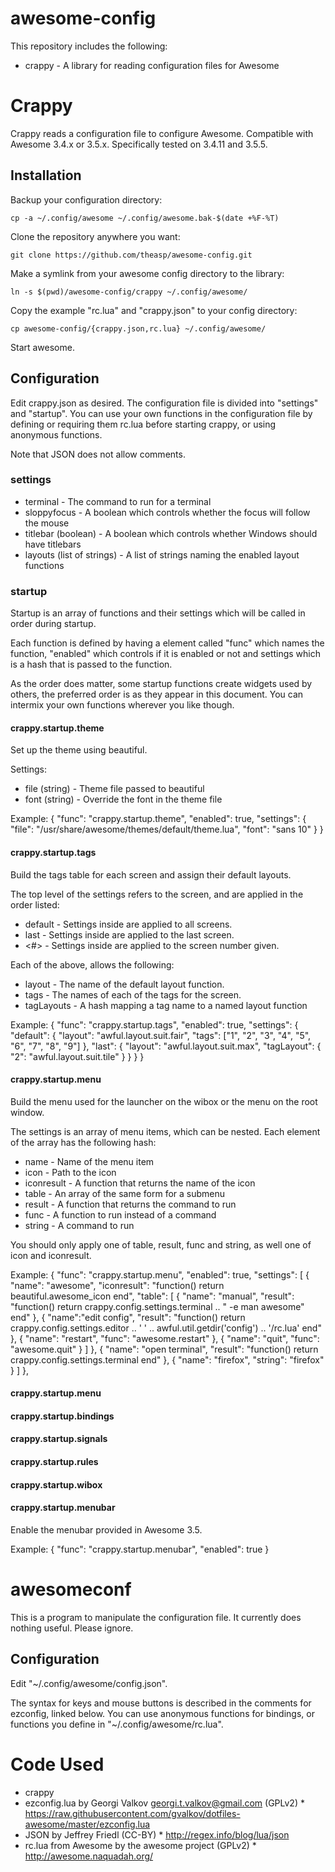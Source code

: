 awesome-config
==============

This repository includes the following:
* crappy - A library for reading configuration files for Awesome

Crappy
======

Crappy reads a configuration file to configure Awesome.  Compatible
with Awesome 3.4.x or 3.5.x.  Specifically tested on 3.4.11 and 3.5.5.

Installation
------------

Backup your configuration directory:

    cp -a ~/.config/awesome ~/.config/awesome.bak-$(date +%F-%T)

Clone the repository anywhere you want:

    git clone https://github.com/theasp/awesome-config.git

Make a symlink from your awesome config directory to the library:

	ln -s $(pwd)/awesome-config/crappy ~/.config/awesome/

Copy the example "rc.lua" and "crappy.json" to your config directory:

	cp awesome-config/{crappy.json,rc.lua} ~/.config/awesome/

Start awesome.

Configuration
-------------

Edit crappy.json as desired.  The configuration file is divided into
"settings" and "startup".  You can use your own functions in the
configuration file by defining or requiring them rc.lua before
starting crappy, or using anonymous functions.

Note that JSON does not allow comments.

### settings

* terminal - The command to run for a terminal
* sloppyfocus - A boolean which controls whether the focus will follow
  the mouse
* titlebar (boolean) - A boolean which controls whether Windows should
  have titlebars
* layouts (list of strings) - A list of strings naming the enabled
   layout functions

### startup

Startup is an array of functions and their settings which will be
called in order during startup.

Each function is defined by having a element called "func" which names
the function, "enabled" which controls if it is enabled or not and
settings which is a hash that is passed to the function.

As the order does matter, some startup functions create widgets used
by others, the preferred order is as they appear in this document.
You can intermix your own functions wherever you like though.

#### crappy.startup.theme

Set up the theme using beautiful.

Settings:
* file (string) - Theme file passed to beautiful
* font (string) - Override the font in the theme file

Example:
	{
		"func": "crappy.startup.theme",
		"enabled": true,
		"settings": {
			"file": "/usr/share/awesome/themes/default/theme.lua",
			"font": "sans 10"
		}
	}

#### crappy.startup.tags

Build the tags table for each screen and assign their default layouts.

The top level of the settings refers to the screen, and are applied in
the order listed:
* default - Settings inside are applied to all screens.
* last - Settings inside are applied to the last screen.
* <#> - Settings inside are applied to the screen number given.

Each of the above, allows the following:
* layout - The name of the default layout function.
* tags - The names of each of the tags for the
  screen.
* tagLayouts - A hash mapping a tag name to a named layout function

Example:
	{
		"func": "crappy.startup.tags",
		"enabled": true,
		"settings": {
			"default": {
			"layout": "awful.layout.suit.fair",
				"tags": ["1", "2", "3", "4", "5", "6", "7", "8", "9"]
			},
			"last": {
				"layout": "awful.layout.suit.max",
				"tagLayout": {
					"2": "awful.layout.suit.tile"
				}
			}
        }
    }

#### crappy.startup.menu

Build the menu used for the launcher on the wibox or the menu on the
root window.

The settings is an array of menu items, which can be nested.  Each element of the array has the following hash:
* name - Name of the menu item
* icon - Path to the icon
* iconresult - A function that returns the name of the icon
* table - An array of the same form for a submenu
* result - A function that returns the command to run
* func - A function to run instead of a command
* string - A command to run

You should only apply one of table, result, func and string, as well one of icon and iconresult.

Example:
        {
            "func": "crappy.startup.menu",
            "enabled": true,
            "settings": [
                { "name": "awesome",
                  "iconresult": "function() return beautiful.awesome_icon end",
                  "table": [
                      {
                          "name": "manual",
                          "result": "function() return crappy.config.settings.terminal .. \" -e man awesome\" end"
                      },
                      {
                          "name":"edit config",
                          "result": "function() return crappy.config.settings.editor .. ' ' .. awful.util.getdir('config') .. '/rc.lua' end"
                      },
                      {
                          "name": "restart",
                          "func": "awesome.restart"
                      },
                      {
                          "name": "quit",
                          "func": "awesome.quit"
                      }
                  ]
                },
                {
                    "name": "open terminal",
                    "result": "function() return crappy.config.settings.terminal end"
                },
                {
                    "name": "firefox",
                    "string": "firefox"
                }
            ]
        },

#### crappy.startup.menu

#### crappy.startup.bindings

#### crappy.startup.signals

#### crappy.startup.rules

#### crappy.startup.wibox

#### crappy.startup.menubar

Enable the menubar provided in Awesome 3.5.

Example:
	{
		"func": "crappy.startup.menubar",
		"enabled": true
	}

awesomeconf
===========

This is a program to manipulate the configuration file.  It currently
does nothing useful.  Please ignore.

Configuration
-------------

Edit "~/.config/awesome/config.json".

The syntax for keys and mouse buttons is described in the comments for
ezconfig, linked below.  You can use anonymous functions for bindings,
or functions you define in "~/.config/awesome/rc.lua".

Code Used
=========

*  crappy
  *  ezconfig.lua by Georgi Valkov <georgi.t.valkov@gmail.com> (GPLv2)
    *  https://raw.githubusercontent.com/gvalkov/dotfiles-awesome/master/ezconfig.lua
  *  JSON by Jeffrey Friedl (CC-BY)
    *  http://regex.info/blog/lua/json
  *  rc.lua from Awesome by the awesome project (GPLv2)
    *  http://awesome.naquadah.org/
